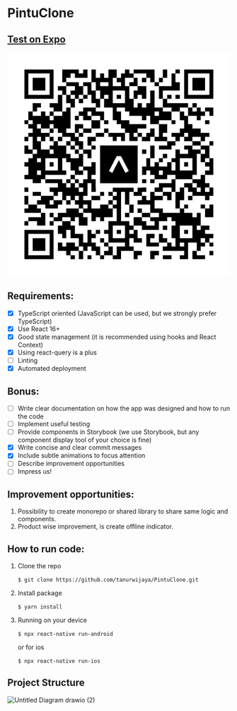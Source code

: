 # PintuClone

## [Test on Expo](https://expo.dev/@tanurwijaya/pintu-clone?serviceType=classic&distribution=expo-go)
![img.png](assets/expo_qr.png)

## Requirements:
- [x] TypeScript oriented (JavaScript can be used, but we strongly prefer TypeScript)
- [x] Use React 16+
- [x] Good state management (it is recommended using hooks and React Context)
- [x]  Using react-query is a plus
- [ ]  Linting
- [x]  Automated deployment

## Bonus:
- [ ] Write clear documentation on how the app was designed and how to run the code
- [ ] Implement useful testing
- [ ] Provide components in Storybook (we use Storybook, but any component display tool of your choice is fine)
- [x] Write concise and clear commit messages
- [x] Include subtle animations to focus attention
- [ ] Describe improvement opportunities
- [ ] Impress us!

## Improvement opportunities:
1. Possibility to create monorepo or shared library to share same logic and components.
2. Product wise improvement, is create offline indicator.

## How to run code:
1. Clone the repo
    ```
    $ git clone https://github.com/tanurwijaya/PintuClone.git
    ```
2. Install package
    ```
    $ yarn install
    ```
3. Running on your device
    ```
    $ npx react-native run-android
    ```
    or for ios
    ```
    $ npx react-native run-ios
    ```

## Project Structure
![Untitled Diagram drawio (2)](https://user-images.githubusercontent.com/19493713/184803550-787ba4b4-6ce5-4144-9ce4-f4639df75529.png)

